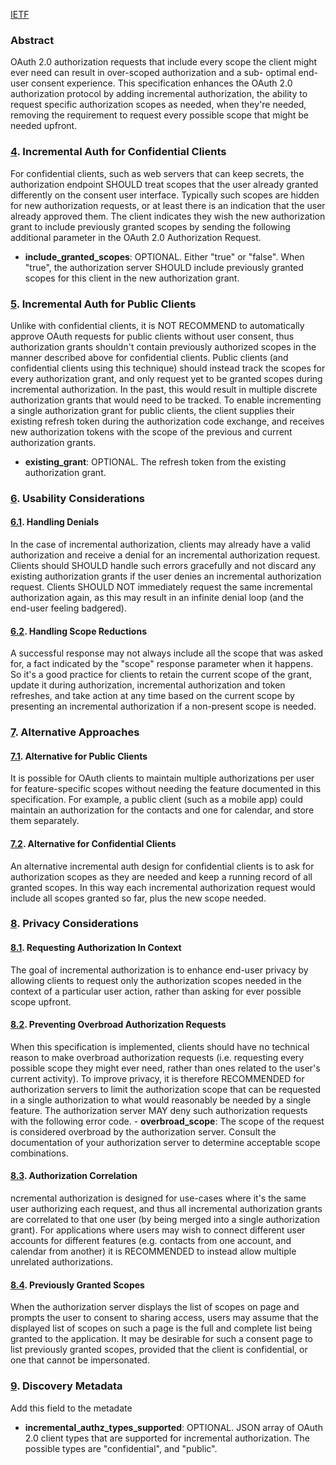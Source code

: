 [IETF](https://datatracker.ietf.org/doc/html/draft-ietf-oauth-incremental-authz)

### Abstract
OAuth 2.0 authorization requests that include every scope the client might ever need can result in over-scoped authorization and a sub- optimal end-user consent experience.  This specification enhances the OAuth 2.0 authorization protocol by adding incremental authorization, the ability to request specific authorization scopes as needed, when they're needed, removing the requirement to request every possible scope that might be needed upfront.


### [4](https://datatracker.ietf.org/doc/html/draft-ietf-oauth-incremental-authz#section-4).  Incremental Auth for Confidential Clients
For confidential clients, such as web servers that can keep secrets, the authorization endpoint SHOULD treat scopes that the user already granted differently on the consent user interface.  Typically such scopes are hidden for new authorization requests, or at least there is an indication that the user already approved them.
The client indicates they wish the new authorization grant to include previously granted scopes by sending the following additional parameter in the OAuth 2.0 Authorization Request.
- **include_granted_scopes**:  OPTIONAL.  Either "true" or "false".  When "true", the authorization server SHOULD include previously granted scopes for this client in the new authorization grant.

### [5](https://datatracker.ietf.org/doc/html/draft-ietf-oauth-incremental-authz#section-5).  Incremental Auth for Public Clients
Unlike with confidential clients, it is NOT RECOMMEND to automatically approve OAuth requests for public clients without user consent, thus authorization grants shouldn't contain previously authorized scopes in the manner described above for confidential clients.
Public clients (and confidential clients using this technique) should instead track the scopes for every authorization grant, and only request yet to be granted scopes during incremental authorization. In the past, this would result in multiple discrete authorization grants that would need to be tracked.  To enable incrementing a single authorization grant for public clients, the client supplies their existing refresh token during the authorization code exchange, and receives new authorization tokens with the scope of the previous and current authorization grants.

- **existing_grant**:  OPTIONAL.  The refresh token from the existing authorization grant.

### [6](https://datatracker.ietf.org/doc/html/draft-ietf-oauth-incremental-authz#section-6).  Usability Considerations
#### [6.1](https://datatracker.ietf.org/doc/html/draft-ietf-oauth-incremental-authz#section-6.1).  Handling Denials
In the case of incremental authorization, clients may already have a valid authorization and receive a denial for an incremental authorization request. Clients should SHOULD handle such errors gracefully and not discard any existing authorization grants if the user denies an incremental authorization request. Clients SHOULD NOT immediately request the same incremental authorization again, as this may result in an infinite denial loop (and the end-user feeling badgered).

#### [6.2](https://datatracker.ietf.org/doc/html/draft-ietf-oauth-incremental-authz#section-6.2).  Handling Scope Reductions
A successful response may not always include all the scope that was asked for, a fact indicated by the "scope" response parameter when it happens.
So it's a good practice for clients to retain the current scope of the grant, update it during authorization, incremental authorization and token refreshes, and take action at any time based on the current scope by presenting an incremental authorization if a non-present scope is needed.

### [7](https://datatracker.ietf.org/doc/html/draft-ietf-oauth-incremental-authz#section-7).  Alternative Approaches
#### [7.1](https://datatracker.ietf.org/doc/html/draft-ietf-oauth-incremental-authz#section-7.1).  Alternative for Public Clients
It is possible for OAuth clients to maintain multiple authorizations per user for feature-specific scopes without needing the feature documented in this specification.  For example, a public client (such as a mobile app) could maintain an authorization for the contacts and one for calendar, and store them separately.

#### [7.2](https://datatracker.ietf.org/doc/html/draft-ietf-oauth-incremental-authz#section-7.2).  Alternative for Confidential Clients
An alternative incremental auth design for confidential clients is to ask for authorization scopes as they are needed and keep a running record of all granted scopes. In this way each incremental authorization request would include all scopes granted so far, plus the new scope needed.

### [8](https://datatracker.ietf.org/doc/html/draft-ietf-oauth-incremental-authz#section-8).  Privacy Considerations
#### [8.1](https://datatracker.ietf.org/doc/html/draft-ietf-oauth-incremental-authz#section-8.1).  Requesting Authorization In Context
The goal of incremental authorization is to enhance end-user privacy by allowing clients to request only the authorization scopes needed in the context of a particular user action, rather than asking for ever possible scope upfront.


#### [8.2](https://datatracker.ietf.org/doc/html/draft-ietf-oauth-incremental-authz#section-8.2).  Preventing Overbroad Authorization Requests 
When this specification is implemented, clients should have no technical reason to make overbroad authorization requests (i.e. requesting every possible scope they might ever need, rather than ones related to the user's current activity).  To improve privacy, it is therefore RECOMMENDED for authorization servers to limit the authorization scope that can be requested in a single authorization to what would reasonably be needed by a single feature. The authorization server MAY deny such authorization requests with the following error code. - **overbroad_scope**: The scope of the request is considered overbroad by the authorization server.  Consult the documentation of your authorization server to determine acceptable scope combinations.

#### [8.3](https://datatracker.ietf.org/doc/html/draft-ietf-oauth-incremental-authz#section-8.3).  Authorization Correlation
ncremental authorization is designed for use-cases where it's the same user authorizing each request, and thus all incremental authorization grants are correlated to that one user (by being merged into a single authorization grant).  For applications where users may wish to connect different user accounts for different features (e.g. contacts from one account, and calendar from another) it is RECOMMENDED to instead allow multiple unrelated authorizations.

#### [8.4](https://datatracker.ietf.org/doc/html/draft-ietf-oauth-incremental-authz#section-8.4).  Previously Granted Scopes
When the authorization server displays the list of scopes on page and prompts the user to consent to sharing access, users may assume that the displayed list of scopes on such a page is the full and complete list being granted to the application.  It may be desirable for such a consent page to list previously granted scopes, provided that the client is confidential, or one that cannot be impersonated.

### [9](https://datatracker.ietf.org/doc/html/draft-ietf-oauth-incremental-authz#section-9).  Discovery Metadata
Add this field to the metadate
- **incremental_authz_types_supported**: OPTIONAL.  JSON array of OAuth 2.0 client types that are supported for incremental authorization. The possible types are "confidential", and "public".


